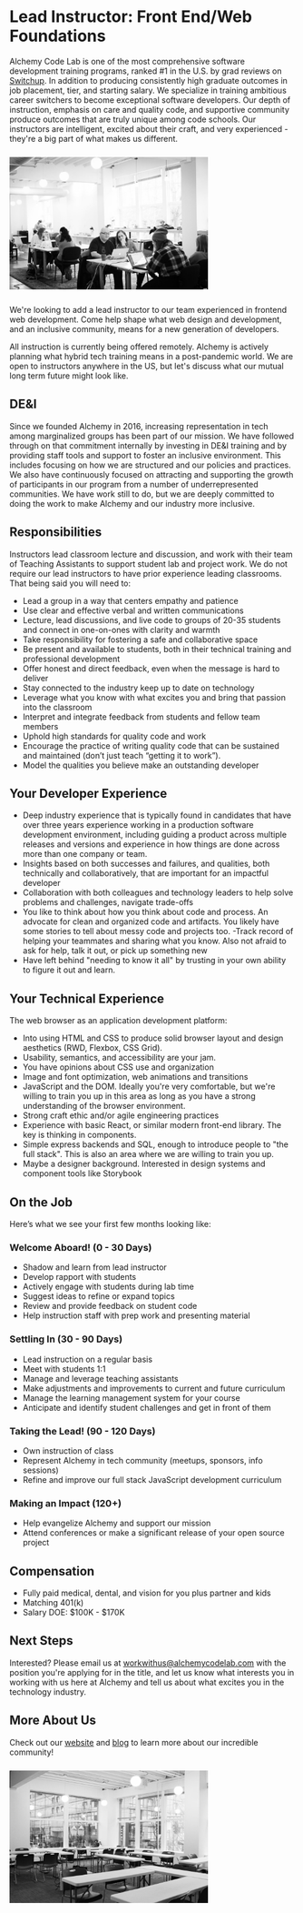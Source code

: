 # Lead Instructor: Front End/Web Foundations

Alchemy Code Lab is one of the most comprehensive software development training programs, ranked #1 in the U.S. by grad reviews on [Switchup](https://www.switchup.org/bootcamps/alchemy-code-lab). In addition to producing consistently high graduate outcomes in job placement, tier, and starting salary. We specialize in training ambitious career switchers to become exceptional software developers. Our depth of instruction, emphasis on care and quality code, and supportive community produce outcomes that are truly unique among code schools. Our instructors are intelligent, excited about their craft, and very experienced - they're a big part of what makes us different.

<img alt="Alchemy lab space with students" style="margin: 10px 0; max-width: 350px;" src="./lab-space-people-BW.jpg">

We're looking to add a lead instructor to our team experienced in frontend web development. Come help shape what web design and development, and an inclusive community, means for a new generation of developers.

All instruction is currently being offered remotely. Alchemy is actively planning what hybrid tech training means in a post-pandemic world. We are open to instructors anywhere in the US, but let's discuss what our mutual long term future might look like.

## DE&I

Since we founded Alchemy in 2016, increasing representation in tech among marginalized groups has been part of our mission. We have followed through on that commitment internally  by investing in DE&I training and by providing staff tools and support to foster an inclusive environment. This includes focusing on how we are structured and our policies and practices. We also have continuously focused on attracting and supporting the growth of participants in our program from a number of underrepresented communities. We have work still to do, but we are deeply committed to doing the work to make Alchemy and our industry more inclusive.

## Responsibilities

Instructors lead classroom lecture and discussion, and work with their team of Teaching Assistants to support student lab and project work. We do not require our lead instructors to have prior experience leading classrooms. That being said you will need to: 

- Lead a group in a way that centers empathy and patience
- Use clear and effective verbal and written communications
- Lecture, lead discussions, and live code to groups of 20-35 students and connect in one-on-ones with clarity and warmth
- Take responsibility for fostering a safe and collaborative space 
- Be present and available to students, both in their technical training and professional development
- Offer honest and direct feedback, even when the message is hard to deliver
- Stay connected to the industry keep up to date on technology
- Leverage what you know with what excites you and bring that passion into the classroom
- Interpret and integrate feedback from students and fellow team members
- Uphold high standards for quality code and work
- Encourage the practice of writing quality code that can be sustained and maintained (don’t just teach “getting it to work”). 
- Model the qualities you believe make an outstanding developer

## Your Developer Experience

- Deep industry experience that is typically found in candidates that have over three years experience working in a production software development environment, including guiding a product across multiple releases and versions and experience in how things are done across more than one company or team.
- Insights based on both successes and failures, and qualities, both technically and collaboratively, that are important for an impactful developer 
- Collaboration with both  colleagues and technology leaders to help solve problems and challenges, navigate trade-offs
- You like to think about how you think about code and process. An advocate for clean and organized code and artifacts. You likely have some stories to tell about messy code and projects too.
-Track record of helping your teammates and sharing what you know. Also not afraid to ask for help, talk it out, or pick up something new
- Have left behind "needing to know it all" by trusting in your own ability to figure it out and learn. 

## Your Technical Experience

The web browser as an application development platform:

- Into using HTML and CSS to produce solid browser layout and design aesthetics (RWD, Flexbox, CSS Grid).
- Usability, semantics, and accessibility are your jam. 
- You have opinions about CSS use and organization
- Image and font optimization, web animations and transitions
- JavaScript and the DOM. Ideally you're very comfortable, but we're willing to train you up in this area as long as you have a strong understanding of the browser environment.
- Strong craft ethic and/or agile engineering practices
- Experience with basic React, or similar modern front-end library. The key is thinking in components.
- Simple express backends and SQL, enough to introduce people to "the full stack". This is also an area where we are willing to train you up.
- Maybe a designer background. Interested in design systems and component tools like Storybook


## On the Job

Here’s what we see your first few months looking like:

### Welcome Aboard! (0 - 30 Days)

- Shadow and learn from lead instructor
- Develop rapport with students
- Actively engage with students during lab time
- Suggest ideas to refine or expand topics
- Review and provide feedback on student code
- Help instruction staff with prep work and presenting material

### Settling In (30 - 90 Days)

- Lead instruction on a regular basis
- Meet with students 1:1
- Manage and leverage teaching assistants
- Make adjustments and improvements to current and future curriculum
- Manage the learning management system for your course
- Anticipate and identify student challenges and get in front of them

### Taking the Lead! (90 - 120 Days)

- Own instruction of class
- Represent Alchemy in tech community (meetups, sponsors, info sessions)
- Refine and improve our full stack JavaScript development curriculum

### Making an Impact (120+)

- Help evangelize Alchemy and support our mission
- Attend conferences or make a significant release of your open source project

## Compensation

* Fully paid medical, dental, and vision for you plus partner and kids
* Matching 401(k)
* Salary DOE: $100K - $170K

## Next Steps

Interested? Please email us at workwithus@alchemycodelab.com with the position you're applying for in the title, and let us know what interests you in working with us here at Alchemy and tell us about what excites you in the technology industry.

## More About Us

Check out our [website](https://alchemycodelab.com) and [blog](https://alchemycodelab.com/blog) to learn more about our incredible community!

<img alt="Alchemy classroom" style="margin: 10px 0; max-width: 350px;" src="./classroom-bw.jpg">

